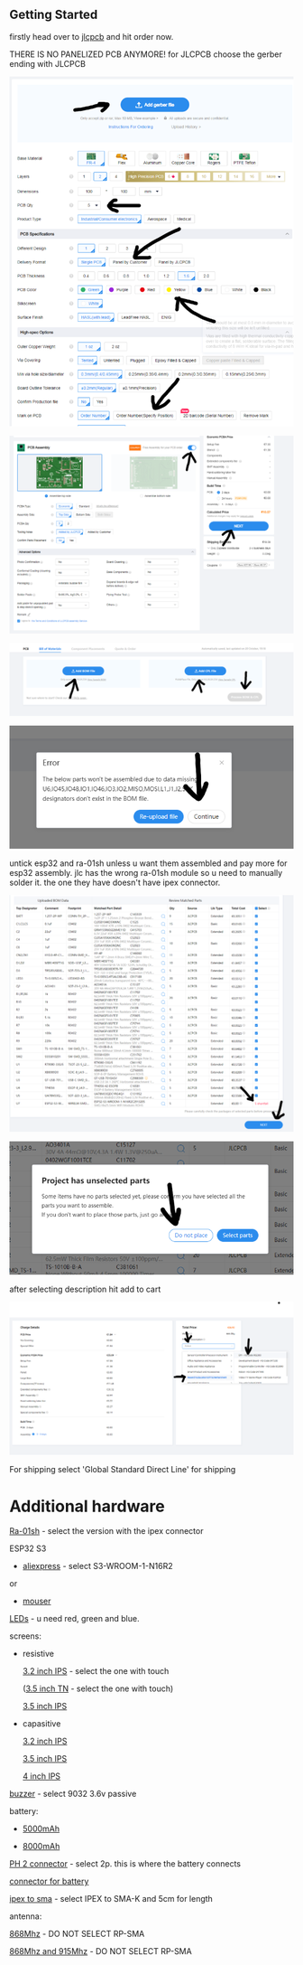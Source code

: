 ## Getting Started

firstly head over to [jlcpcb](https://jlcpcb.com) and hit order now.

THERE IS NO PANELIZED PCB ANYMORE!
for JLCPCB choose the gerber ending with JLCPCB

![starting1](/Images/Guide_images/starting1.png)

![starting2](/Images/Guide_images/starting2.png)

![starting3](/Images/Guide_images/starting3.png)

![starting4](/Images/Guide_images/starting4.png)

untick esp32 and ra-01sh unless u want them assembled and pay more for esp32 assembly.
jlc has the wrong ra-01sh module so u need to  manually solder it. the one they have doesn't have ipex connector.

![starting5](/Images/Guide_images/starting5.png)

![starting6](/Images/Guide_images/starting6.png)

after selecting description hit add to cart

![starting7](/Images/Guide_images/starting7.png)

For shipping select 'Global Standard Direct Line' for shipping 

# Additional hardware

[Ra-01sh](https://vi.aliexpress.com/item/1005002561194884.html) - select the version with the ipex connector

ESP32 S3
 - [aliexpress](https://vi.aliexpress.com/item/1005005230800143.html) - select S3-WROOM-1-N16R2

  or

 - [mouser](https://www.mouser.fi/ProductDetail/356-ESP32S3WRM1N16R2)

[LEDs](https://a.aliexpress.com/_EHxXAUv) - u need red, green and blue.

screens:
 - resistive

   [3.2 inch IPS](https://vi.aliexpress.com/item/1005006258575617.html) - select the one with touch

   ([3.5 inch TN](https://vi.aliexpress.com/item/32985467436.html) - select the one with touch)

   [3.5 inch IPS](https://vi.aliexpress.com/item/1005006333922639.html)
   
 - capasitive

    [3.2 inch IPS](https://vi.aliexpress.com/item/1005006952065332.html)

    [3.5 inch IPS](https://vi.aliexpress.com/item/1005006893699919.html)

    [4 inch IPS](https://vi.aliexpress.com/item/1005007082906950.html)


[buzzer](https://a.aliexpress.com/_EughDX3) -  select 9032 3.6v passive

battery:

 - [5000mAh](https://vi.aliexpress.com/item/1005005216499731.html)

 - [8000mAh](https://a.aliexpress.com/_EJIpkHP)

[PH 2 connector](https://vi.aliexpress.com/item/33011797617.html) - select 2p. this is where the battery connects

[connector for battery](https://vi.aliexpress.com/item/1005006623049916.html)

[ipex to sma](https://vi.aliexpress.com/item/4000848776660.html) - select IPEX to SMA-K and 5cm for length

antenna:

[868Mhz](https://vi.aliexpress.com/item/32972870968.html) - DO NOT SELECT RP-SMA

[868Mhz and 915Mhz](https://vi.aliexpress.com/item/1005004607615001.html) - DO NOT SELECT RP-SMA
